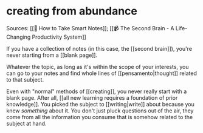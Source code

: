 # creating from abundance

Sources: [[📕 How to Take Smart Notes]]; [[📹 The Second Brain - A Life-Changing Productivity System]]


If you have a collection of notes (in this case, the [[second brain]]), you're never starting from a [[blank page]].

Whatever the topic, as long as it's within the scope of your interests, you can go to your notes and find whole lines of [[pensamento|thought]] related to that subject.

Even with "normal" methods of [[creating]], you never really start with a blank page. After all, [[all new learning requires a foundation of prior knowledge]]. You picked the subject to [[writing|write]] about because you knew *something* about it. You don't just pluck questions out of the air, they come from all the information you consume that is somehow related to the subject at hand.